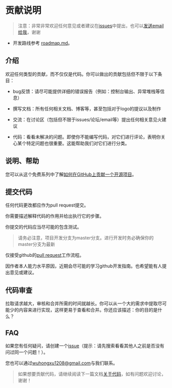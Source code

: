 # 贡献说明

> 注意：非常非常欢迎任何意见或者建议在[issues](https://github.com/zidoshare/Elise/issues)中提出，也可以[发送email给我](mailto:wuhongxu1208@gmail.com)，谢谢

* 开发路线参考 [roadmap.md](./roadmap.md)。

## 介绍

欢迎任何类型的贡献，而不仅仅是代码。你可以做出的贡献包括但不限于以下条目：

* bug反馈：请尽可能提供详细的错误报告（例如：控制台输出、异常堆栈等信息）

* 撰写文档：所有任何相关文档、博客等，甚至包括对于logo的提议以及制作

* 交流：在讨论区（包括但不限于issues/论坛/email等）提出任何相关意见火建议

* 代码：看看未解决的问题。即使你不能编写代码，对它们进行评论，表明你关心某个特定问题也很重要。这能帮助我们对它们进行分类。

## 说明、帮助

您可以从这个免费系列中了解[如何在GitHub上贡献一个开源项目](https://egghead.io/series/how-to-contribute-to-an-open-source-project-on-github)。

## 提交代码

任何代码更改都应作为pull request提交。

你需要描述解释代码的作用并给出执行它的步骤。

你提交的代码应当尽可能的包含测试。

> 请务必注意，项目开发分支为master分支。进行开发时务必确保你的master分支为最新

仅接受github的[pull request](https://help.github.com/articles/about-pull-requests/)工作流程。

因作者本人能力水平原因，近期会尽可能的学习github开发指南。也希望能有人提出意见或建议。

## 代码审查

拉取请求越大，审核和合并所需的时间就越长。你可以从一个大的需求中提取尽可能少的内容来进行实现，这样更易于查看和合并。你还应该描述：你的目的是什么？

## FAQ

如果您有任何疑问，请创建一个[issue](https://github.com/zidoshare/Elise/issues/new)（提示：请先搜索看看其他人之前是否没有问过同一个问题！）。

您也可以通过[wuhongxu1208@gmail.com](mailto:wuhongxu1208@gmail.com)与我们联系。

> 如果想要贡献代码，请继续阅读下一篇文档[关于代码](./CODE_REQUIREMENTS.md)，如有问题欢迎讨论，谢谢！